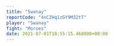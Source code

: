 ```yaml
---
title: "Swanay"
reportCode: "4nCZHq1zGY9M32tT"
player: "Swanay"
fight: "Moroes"
date: 2021-07-01T18:55:15.468000+00:00
---
```

